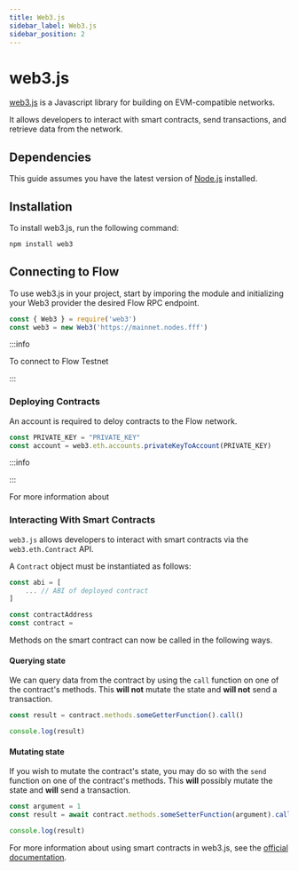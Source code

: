 ```yaml
---
title: Web3.js
sidebar_label: Web3.js
sidebar_position: 2
---
```


# web3.js

[web3.js](https://web3js.org/) is a Javascript library for building on EVM-compatible networks.

It allows developers to interact with smart contracts, send transactions, and retrieve data from the network.

## Dependencies

This guide assumes you have the latest version of [Node.js](https://nodejs.org/en) installed.

## Installation

To install web3.js, run the following command:

```sh
npm install web3
```

## Connecting to Flow

To use web3.js in your project, start by imporing the module and initializing your Web3 provider the desired Flow RPC endpoint.

```js
const { Web3 } = require('web3')
const web3 = new Web3('https://mainnet.nodes.fff')
```

:::info

To connect to Flow Testnet

:::

### Deploying Contracts

An account is required to deloy contracts to the Flow network.

```js
const PRIVATE_KEY = "PRIVATE_KEY"
const account = web3.eth.accounts.privateKeyToAccount(PRIVATE_KEY)
```

:::info

:::

For more information about 

### Interacting With Smart Contracts

`web3.js` allows developers to interact with smart contracts via the `web3.eth.Contract` API.

A `Contract` object must be instantiated as follows:

```js
const abi = [
    ... // ABI of deployed contract
]

const contractAddress
const contract = 
```

Methods on the smart contract can now be called in the following ways.

#### Querying state

We can query data from the contract by using the `call` function on one of the contract's methods.  This **will not** mutate the state and **will not** send a transaction.

```js
const result = contract.methods.someGetterFunction().call()

console.log(result)
```

#### Mutating state

If you wish to mutate the contract's state, you may do so with the `send` function on one of the contract's methods.  This **will** possibly mutate the state and **will** send a transaction.

```js
const argument = 1 
const result = await contract.methods.someSetterFunction(argument).call()

console.log(result)
```

For more information about using smart contracts in web3.js, see the [official documentation](https://docs.web3js.org/libdocs/Contract).
